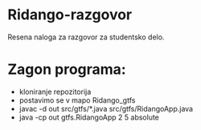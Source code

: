 # Ridango-razgovor
Resena naloga za razgovor za studentsko delo.

# Zagon programa:
- kloniranje repozitorija
- postavimo se v mapo Ridango_gtfs
- javac -d out src/gtfs/*.java src/gtfs/RidangoApp.java
- java -cp out gtfs.RidangoApp 2 5 absolute
